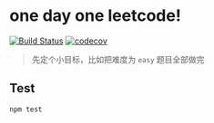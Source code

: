 # one day one leetcode!

[![Build Status](https://www.travis-ci.org/lpeihan/leetcode-javascript.svg?branch=master)](https://www.travis-ci.org/lpeihan/leetcode-javascript)
[![codecov](https://codecov.io/gh/lpeihan/leetcode-javascript/branch/master/graph/badge.svg)](https://codecov.io/gh/lpeihan/leetcode-javascript)

> 先定个小目标，比如把难度为 `easy` 题目全部做完

## Test

```bash
npm test
```
